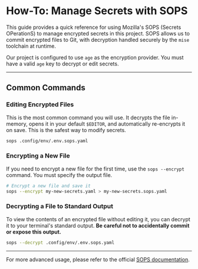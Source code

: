 # How-To: Manage Secrets with SOPS

This guide provides a quick reference for using Mozilla's SOPS (Secrets OPerationS) to manage encrypted secrets in this project. SOPS allows us to commit encrypted files to Git, with decryption handled securely by the `mise` toolchain at runtime.

Our project is configured to use `age` as the encryption provider. You must have a valid `age` key to decrypt or edit secrets.

---

## Common Commands

### Editing Encrypted Files

This is the most common command you will use. It decrypts the file in-memory, opens it in your default `$EDITOR`, and automatically re-encrypts it on save. This is the safest way to modify secrets.

```sh
sops .config/env/.env.sops.yaml
```

### Encrypting a New File

If you need to encrypt a new file for the first time, use the `sops --encrypt` command. You must specify the output file.

```sh
# Encrypt a new file and save it
sops --encrypt my-new-secrets.yaml > my-new-secrets.sops.yaml
```

### Decrypting a File to Standard Output

To view the contents of an encrypted file without editing it, you can decrypt it to your terminal's standard output. **Be careful not to accidentally commit or expose this output.**

```sh
sops --decrypt .config/env/.env.sops.yaml
```

---

For more advanced usage, please refer to the official [SOPS documentation](https://github.com/getsops/sops).

